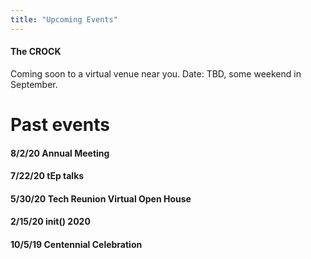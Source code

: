 ```yaml
---
title: "Upcoming Events"
---
```


#### The CROCK

Coming soon to a virtual venue near you. Date: TBD, some weekend in September.

# Past events

#### 8/2/20 Annual Meeting

#### 7/22/20 tEp talks

#### 5/30/20 Tech Reunion Virtual Open House

#### 2/15/20 init() 2020

#### 10/5/19 Centennial Celebration
